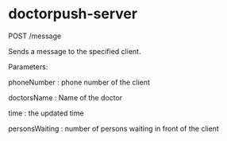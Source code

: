 doctorpush-server
=================

POST /message

Sends a message to the specified client.

Parameters: 

phoneNumber : phone number of the client

doctorsName : Name of the doctor

time : the updated time

personsWaiting : number of persons waiting in front of the client
